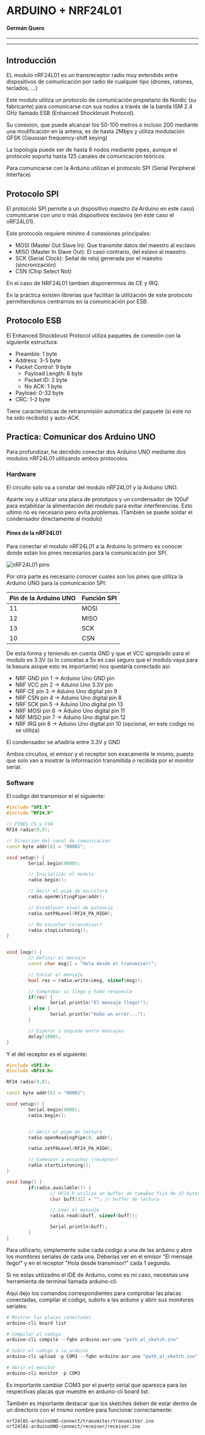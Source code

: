 # ARDUINO + NRF24L01
#### Germán Quero
---
---

## Introducción

EL modulo nRF24L01 es un transreceptor radio muy extendido entre dispositivos de comunicación por radio de cualquier tipo (drones, ratones, teclados, ...)

Este modulo utiliza un protocolo de comunicación propietario de Nordic (su fabricante) para comunicarse con sus nodos a través de la banda ISM 2.4 GHz llamado ESB (Enhanced Shockbrust Protocol).

Su conexion, que puede alcanzar los 50-100 metros o incluso 200 mediante una modificación en la antena, es de hasta 2Mbps y utiliza modulación GFSK (Gaussian frequency-shift keying)

La topología puede ser de hasta 6 nodos mediante pipes, aunque el protocolo soporta hasta 125 canales de comunicación teóricos.


Para comunicarse con la Arduino utilizan el protocolo SPI (Serial Peripheral Interface)

## Protocolo SPI

El protocolo SPI permite a un dispositivo maestro (la Arduino en este caso) comunicarse con uno o más dispositivos exclavos (en este caso el nRF24L01).

Este protocolo requiere minimo 4 conexiones principales:
- MOSI (Master Out Slave In): Que transmite datos del maestro al esclavo
- MISO (Master In Slave Out): El caso contrario, del eslavo al maestro.
- SCK (Serial Clock): Señal de reloj generada por el maestro (sincronización)
- CSN (Chip Select Not)

En el caso de NRF24L01 tambien disponemmos de CE y IRQ. 

En la práctica existen librerias que facilitan la utilización de este protocolo permitiendonos centrarnos en la comunicación por ESB.

## Protocolo ESB

El Enhanced Shockbrust Protocol utiliza paquetes de conexión con la siguiente estructura:

- Preamble: 1 byte 
- Address: 3-5 byte
- Packet Control: 9 byte
  - Payload Length: 6 byte
  - Packet ID: 2 byte
  - No ACK: 1 byte
- Payload: 0-32 byte
- CRC: 1-2 byte

Tiene características de retransmisión automática del paquete (si este no ha sido recibido) y auto-ACK.


## Practica: Comunicar dos Arduino UNO

Para profundizar, he decidido conectar dos Arduino UNO mediante dos modulos nRF24L01 utilizando ambos protocolos.

### Hardware

El circuito solo va a constar del modulo nRF24L01 y la Arduino UNO.

Aparte voy a utilizar una placa de prototipos y un condensador de 100uF para estabilizar la alimentación del modulo para evitar interferencias. Esto ultimo no es necesario pero evita problemas. (También se puede soldar el condensador directamente al modulo)

#### Pines de la nRF24L01

Para conectar el modulo nRF24L01 a la Arduino lo primero es conocer donde estan los pines necesarios para la comunicación por SPI. 

![nRF24L01 pins](media/nRF24L01_pins.png)

Por otra parte es necesario conocer cuales son los pines que utiliza la Arduino UNO para la comunicación SPI:

| Pin de la Arduino UNO   | Función SPI   |
|-------|-------|
| 11    | MOSI  |
| 12    | MISO  |
| 13    | SCK   |
| 10    | CSN   |

De esta forma y teniendo en cuenta GND y que el VCC apropiado para el modulo es 3.3V (si lo concetas a 5v es casi seguro que el modulo vaya para la basura asique esto es importante) nos quedaría conectado asi:

- NRF GND pin 1 &rarr; Arduino Uno GND pin
- NRF VCC pin 2 &rarr; Aduino Uno 3.3V pin
- NRF CE pin 3 &rarr; Aduino Uno digital pin 9
- NRF CSN pin 4 &rarr; Aduino Uno digital pin 8
- NRF SCK pin 5 &rarr; Aduino Uno digital pin 13
- NRF MOSI pin 6 &rarr; Aduino Uno digital pin 11
- NRF MISO pin 7 &rarr; Aduino Uno digital pin 12
- NRF IRQ pin 8 &rarr; Aduino Uno digital pin 10 (opcional, en este codigo no se utiliza)

El condensador se añadiría entre 3.3V y GND

Ambos circuitos, el emisor y el receptor son exacamente le mismo, puesto que solo van a mostrar la información transmitida o recibida por el monitor serial.


### Software

El codigo del transmisor el el siguiente:

```cpp
#include "SPI.h"
#include "RF24.h"

// PINES CS y CSN
RF24 radio(9,8);

// Direccion del canal de comunicacion
const byte addr[6] = "00001";

void setup() {
        Serial.begin(9600);

        // Inicializar el modulo
        radio.begin();

        // Abrir el pipe de escritura
        radio.openWritingPipe(addr);

        // Establecer nivel de potencia
        radio.setPALevel(RF24_PA_HIGH);

        // No escuchar (transmisor)
        radio.stopListening();
}


void loop() {
        // Definir el mensaje
        const char msg[] = "Hola desde el transmisor!";

        // Enviar el mensaje
        bool res = radio.write(&msg, sizeof(msg));

        // Comprobar si llego y hubo respuesta
        if(res) {
                Serial.println("El mensaje llego!");
        } else {
                Serial.println("Hubo un error...");
        }

        // Esperar 1 segundo entre mensajes
        delay(1000);
}
```

Y el del receptor es el siguiente:

```cpp
#include <SPI.h>
#include <RF24.h>

RF24 radio(9,8);

const byte addr[6] = "00001";

void setup() {
        Serial.begin(9600);
        radio.begin();


        // Abrir el pipe de lectura
        radio.openReadingPipe(0, addr);

        radio.setPALevel(RF24_PA_HIGH);

        // Comenzar a escuchar (receptor)
        radio.startListening();
}

void loop() {
        if(radio.available()) {
                // RF24.h utiliza un buffer de tamaÃ±o fijo de 32 bytes
                char buff[32] = ""; // buffer de lectura

                // Leer el mensaje
                radio.read(&buff, sizeof(buff));

                Serial.println(buff);
        }
}

```


Para utilizarlo, simplemente sube cada codigo a una de las arduino y abre los monitores seriales de cada una. Deberias ver en el emisor "El mensaje llego!" y en el receptor "Hola desde transmisor!" cada 1 segundo.

Si no estas utilizadno el IDE de Arduino, como es mi caso, necesitas una herramienta de terminal llamada arduino-cli.

Aqui dejo los comandos correspondientes para comprobar las placas conectadas, compilar el codigo, subirlo a las arduino y abrir sus monitores seriales:

```powershell
# Mostrar las placas conectadas
arduino-cli board list

# Compilar el codigo
arduino-cli compile --fqbn arduino:avr:uno "path_al_sketch.ino"

# Subir el codigo a la arduino
arduino-cli upload -p COM3 --fqbn arduino:avr:uno "path_al_sketch.ino"

# Abrir el monitor
arduino-cli monitor -p COM3
```

Es importante cambiar COM3 por el puerto serial que aparezca para las respectivas placas que muestre en arduino-cli board list.

También es importante destacar que los sketches deben de estar dentro de un directorio con el mismo nombre para funcionar correctamente:

```
nrf24l01-arduinoUNO-connect/transmiter/transmitter.ino
nrf24l01-arduinoUNO-connect/receiver/receiver.ino
```
